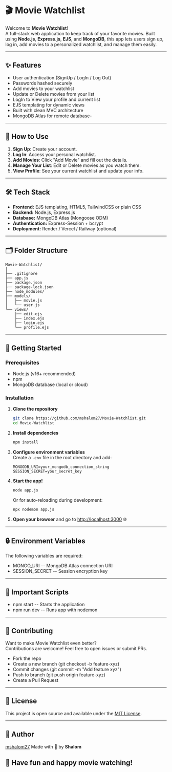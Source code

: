 # 🎬 Movie Watchlist

Welcome to **Movie Watchlist**!  
A full-stack web application to keep track of your favorite movies. 
Built using **Node.js**, **Express.js**, **EJS**, and **MongoDB**, 
this app lets users sign up, log in, add movies to a personalized watchlist, and manage them easily.

---

## ✨ Features

- User authentication (SignUp / LogIn / Log Out)
- Passwords hashed securely
- Add movies to your watchlist
- Update or Delete movies from your list
- LogIn to View your profile and current list
- EJS templating for dynamic views
- Built with clean MVC architecture
- MongoDB Atlas for remote database- 

---

## 🤩 How to Use

1. **Sign Up**: Create your account.
2. **Log In**: Access your personal watchlist.
3. **Add Movies**: Click "Add Movie" and fill out the details.
4. **Manage Your List**: Edit or Delete movies as you watch them.
5. **View Profile**: See your current watchlist and update your info.

---

## 🛠️ Tech Stack

- **Frontend:** EJS templating, HTML5, TailwindCSS or plain CSS
- **Backend:** Node.js, Express.js
- **Database:** MongoDB Atlas (Mongoose ODM)
- **Authentication:** Express-Session + bcrypt
- **Deployment:** Render / Vercel / Railway (optional)
  
---

## 🗂️ Folder Structure
```
Movie-Watchlist/
│
├── .gitignore
├── app.js
├── package.json
├── package-lock.json
├── node_modules/
├── models/
│   ├── movie.js
│   └── user.js
└── views/
    ├── edit.ejs
    ├── index.ejs
    ├── login.ejs
    └── profile.ejs
```
---

## 🚀 Getting Started

### Prerequisites

- Node.js (v16+ recommended) 
- npm 
- MongoDB database (local or cloud) 

### Installation

1. **Clone the repository**  
    ```sh
    git clone https://github.com/mshalom27/Movie-Watchlist.git
    cd Movie-Watchlist
    ```

2. **Install dependencies**  
    ```sh
    npm install
    ```

3. **Configure environment variables**  
    Create a `.env` file in the root directory and add:
    ```
    MONGODB_URI=your_mongodb_connection_string
    SESSION_SECRET=your_secret_key
    ```

4. **Start the app!**  
    ```sh
    node app.js
    ```
    Or for auto-reloading during development:
    ```sh
    npx nodemon app.js
    ```

5. **Open your browser** and go to [http://localhost:3000](http://localhost:3000) 🌐

---

## 🔒 Environment Variables

The following variables are required:

- MONGO_URI	        --     MongoDB Atlas connection URI
- SESSION_SECRET	  --     Session encryption key

---

## 📌 Important Scripts

- npm start	    --     Starts the application
- npm run dev	  --    Runs app with nodemon

---

## 🤝 Contributing

Want to make Movie Watchlist even better?  
Contributions are welcome! Feel free to open issues or submit PRs.

- Fork the repo
- Create a new branch (git checkout -b feature-xyz)
- Commit changes (git commit -m "Add feature xyz")
- Push to branch (git push origin feature-xyz)
- Create a Pull Request

---

## 📄 License

This project is open source and available under the [MIT License](LICENSE).

---

## 👤 Author

[mshalom27](https://github.com/mshalom27)
Made with 💜 by **Shalom**


## 🎉 Have fun and happy movie watching!
